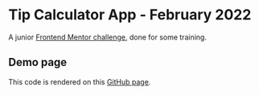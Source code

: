 # Tip Calculator App - February 2022

A junior [Frontend Mentor challenge](https://www.frontendmentor.io/challenges/tip-calculator-app-ugJNGbJUX), done for some training.

## Demo page

This code is rendered on this [GitHub page](https://logic-fabric.github.io/tip-calculator-app/).
